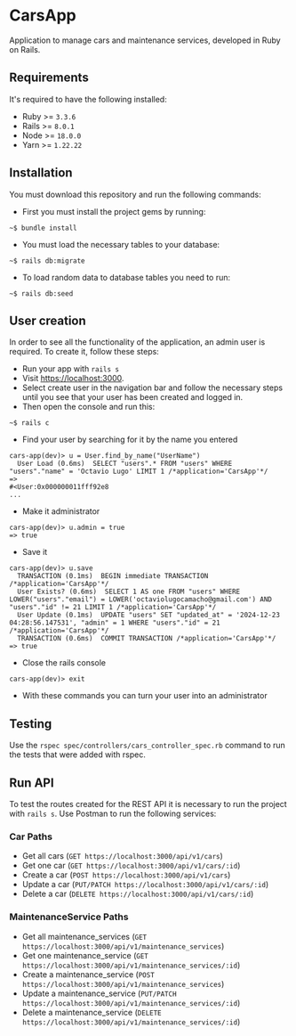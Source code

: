 # CarsApp
Application to manage cars and maintenance services, developed in Ruby on Rails.

## Requirements
It's required to have the following installed:
- Ruby >= `3.3.6`
- Rails >= `8.0.1`
- Node >= `18.0.0`
- Yarn >= `1.22.22`

## Installation
You must download this repository and run the following commands:
- First you must install the project gems by running:
```console
~$ bundle install
```
- You must load the necessary tables to your database:
```console
~$ rails db:migrate
```
- To load random data to database tables you need to run:
```console
~$ rails db:seed
```

## User creation
In order to see all the functionality of the application, an admin user is required. To create it, follow these steps:
- Run your app with `rails s`
- Visit [https://localhost:3000](https://localhost:3000).
- Select create user in the navigation bar and follow the necessary steps until you see that your user has been created and logged in.
- Then open the console and run this:
```console
~$ rails c
```
- Find your user by searching for it by the name you entered
```console
cars-app(dev)> u = User.find_by_name("UserName")
  User Load (0.6ms)  SELECT "users".* FROM "users" WHERE "users"."name" = 'Octavio Lugo' LIMIT 1 /*application='CarsApp'*/
=> 
#<User:0x000000011fff92e8
...
```
- Make it administrator
```console
cars-app(dev)> u.admin = true
=> true
```
- Save it
```console
cars-app(dev)> u.save
  TRANSACTION (0.1ms)  BEGIN immediate TRANSACTION /*application='CarsApp'*/
  User Exists? (0.6ms)  SELECT 1 AS one FROM "users" WHERE LOWER("users"."email") = LOWER('octaviolugocamacho@gmail.com') AND "users"."id" != 21 LIMIT 1 /*application='CarsApp'*/
  User Update (0.1ms)  UPDATE "users" SET "updated_at" = '2024-12-23 04:28:56.147531', "admin" = 1 WHERE "users"."id" = 21 /*application='CarsApp'*/
  TRANSACTION (0.6ms)  COMMIT TRANSACTION /*application='CarsApp'*/
=> true
```
- Close the rails console
```console
cars-app(dev)> exit
```
- With these commands you can turn your user into an administrator

## Testing
Use the `rspec spec/controllers/cars_controller_spec.rb` command to run the tests that were added with rspec.

## Run API
To test the routes created for the REST API it is necessary to run the project with `rails s`. Use Postman to run the following services:

### Car Paths
- Get all cars (`GET https://localhost:3000/api/v1/cars`)
- Get one car (`GET https://localhost:3000/api/v1/cars/:id`)
- Create a car (`POST https://localhost:3000/api/v1/cars`)
- Update a car (`PUT/PATCH https://localhost:3000/api/v1/cars/:id`)
- Delete a car (`DELETE https://localhost:3000/api/v1/cars/:id`)

### MaintenanceService Paths
- Get all maintenance_services (`GET https://localhost:3000/api/v1/maintenance_services`)
- Get one maintenance_service (`GET https://localhost:3000/api/v1/maintenance_services/:id`)
- Create a maintenance_service (`POST https://localhost:3000/api/v1/maintenance_services`)
- Update a maintenance_service (`PUT/PATCH https://localhost:3000/api/v1/maintenance_services/:id`)
- Delete a maintenance_service (`DELETE https://localhost:3000/api/v1/maintenance_services/:id`)



